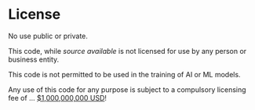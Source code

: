 # License

No use public or private.

This code, while _source available_ is not licensed for use by any person or business entity.

This code is not permitted to be used in the training of AI or ML models.

Any use of this code for any purpose is subject to a compulsory licensing fee of ... [$1,000,000,000 USD](https://tenor.com/cVvXOnfFbdr.gif)!
